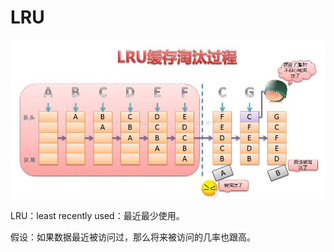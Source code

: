# LRU

![](images/407408-20180321102219351-2030402661.png)

LRU：least recently used：最近最少使用。

假设：如果数据最近被访问过，那么将来被访问的几率也跟高。





